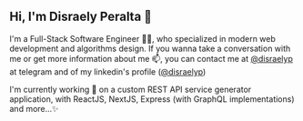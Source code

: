 ## Hi, I'm Disraely Peralta 👋

I'm a Full-Stack Software Engineer 👨‍💻, who specialized in modern web development and algorithms design. If you wanna take a conversation with me or get more information about me 📫, you can contact me at [@disraelyp](https://t.me/disraelyp) at telegram and of my linkedin's profile ([@disraelyp](https://www.linkedin.com/in/disraelyp/))

I'm currently working 🔭 on a custom REST API service generator application, with ReactJS, NextJS, Express (with GraphQL implementations) and more...✨ 

<!--
**disraelyp/disraelyp** is a ✨ _special_ ✨ repository because its `README.md` (this file) appears on your GitHub profile.

Here are some ideas to get you started:

- 🔭 I’m currently working on ...
- 🌱 I’m currently learning ...
- 👯 I’m looking to collaborate on ...
- 🤔 I’m looking for help with ...
- 💬 Ask me about ...
- 📫 How to reach me: ...
- 😄 Pronouns: ...
- ⚡ Fun fact: ...
-->
